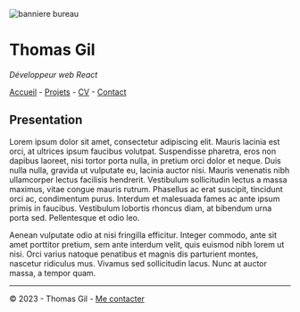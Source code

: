 ![banniere bureau](https://www.studyrama.com/sites/default/files/inline-images/migrate/35/22985.jpg)

# Thomas Gil
*Développeur web React*

[Accueil]() - [Projets]() - [CV]() - [Contact]()

## Presentation

Lorem ipsum dolor sit amet, consectetur adipiscing elit. Mauris lacinia est orci, at ultrices ipsum faucibus volutpat. Suspendisse pharetra, eros non dapibus laoreet, nisi tortor porta nulla, in pretium orci dolor et neque. Duis nulla nulla, gravida ut vulputate eu, lacinia auctor nisi. Mauris venenatis nibh ullamcorper lectus facilisis hendrerit. Vestibulum sollicitudin lectus a massa maximus, vitae congue mauris rutrum. Phasellus ac erat suscipit, tincidunt orci ac, condimentum purus. Interdum et malesuada fames ac ante ipsum primis in faucibus. Vestibulum lobortis rhoncus diam, at bibendum urna porta sed. Pellentesque et odio leo. 

Aenean vulputate odio at nisi fringilla efficitur. Integer commodo, ante sit amet porttitor pretium, sem ante interdum velit, quis euismod nibh lorem ut nisi. Orci varius natoque penatibus et magnis dis parturient montes, nascetur ridiculus mus. Vivamus sed sollicitudin lacus. Nunc at auctor massa, a tempor quam.

---

© 2023 - Thomas Gil - [Me contacter]()